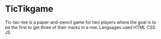 # TicTikgame
Tic-tac-toe is a paper-and-pencil game for two players where the goal is to be the first to get three of their marks in a row. Languages used   HTML CSS JS
